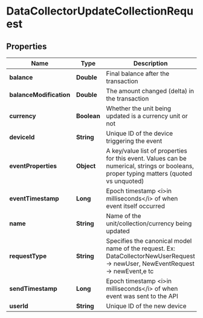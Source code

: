 
# DataCollectorUpdateCollectionRequest

## Properties
Name | Type | Description | Notes
------------ | ------------- | ------------- | -------------
**balance** | **Double** | Final balance after the transaction | 
**balanceModification** | **Double** | The amount changed (delta) in the transaction | 
**currency** | **Boolean** | Whether the unit being updated is a currency unit or not | 
**deviceId** | **String** | Unique ID of the device triggering the event |  [optional]
**eventProperties** | **Object** | A key/value list of properties for this event. Values can be numerical, strings or booleans, proper typing matters (quoted vs unquoted) |  [optional]
**eventTimestamp** | **Long** | Epoch timestamp &lt;i&gt;in milliseconds&lt;/i&gt; of when event itself occurred | 
**name** | **String** | Name of the unit/collection/currency being updated | 
**requestType** | **String** | Specifies the canonical model name of the request. Ex: DataCollectorNewUserRequest -&gt; newUser, NewEventRequest -&gt; newEvent,e tc | 
**sendTimestamp** | **Long** | Epoch timestamp &lt;i&gt;in milliseconds&lt;/i&gt; of when event was sent to the API | 
**userId** | **String** | Unique ID of the new device | 



